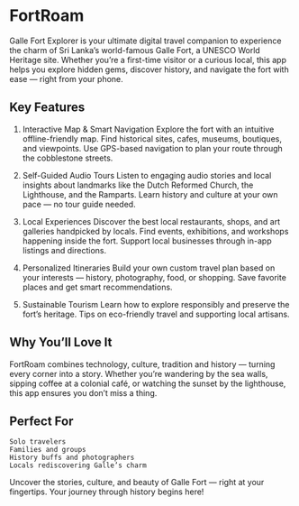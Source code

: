 # FortRoam

Galle Fort Explorer is your ultimate digital travel companion to experience the charm of Sri Lanka’s world-famous Galle Fort, a UNESCO World Heritage site.
Whether you’re a first-time visitor or a curious local, this app helps you explore hidden gems, discover history, and navigate the fort with ease — right from your phone.

## Key Features

1. Interactive Map & Smart Navigation
    Explore the fort with an intuitive offline-friendly map.
    Find historical sites, cafes, museums, boutiques, and viewpoints.
    Use GPS-based navigation to plan your route through the cobblestone streets.

2. Self-Guided Audio Tours
    Listen to engaging audio stories and local insights about landmarks like the Dutch Reformed Church, the Lighthouse, and the Ramparts.
    Learn history and culture at your own pace — no tour guide needed.

3. Local Experiences
    Discover the best local restaurants, shops, and art galleries handpicked by locals.
    Find events, exhibitions, and workshops happening inside the fort.
    Support local businesses through in-app listings and directions.

4. Personalized Itineraries
    Build your own custom travel plan based on your interests — history, photography, food, or shopping.
    Save favorite places and get smart recommendations.

5. Sustainable Tourism
    Learn how to explore responsibly and preserve the fort’s heritage.
    Tips on eco-friendly travel and supporting local artisans.

## Why You’ll Love It
FortRoam combines technology, culture, tradition and history — turning every corner into a story. Whether you’re wandering by the sea walls, sipping coffee at a colonial café, or watching the sunset by the lighthouse, this app ensures you don’t miss a thing.

## Perfect For
    Solo travelers
    Families and groups
    History buffs and photographers
    Locals rediscovering Galle’s charm

Uncover the stories, culture, and beauty of Galle Fort — right at your fingertips.
Your journey through history begins here!